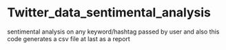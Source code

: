 # Twitter_data_sentimental_analysis
sentimental analysis on any keyword/hashtag passed by user and also this code generates a csv file at last as a report
